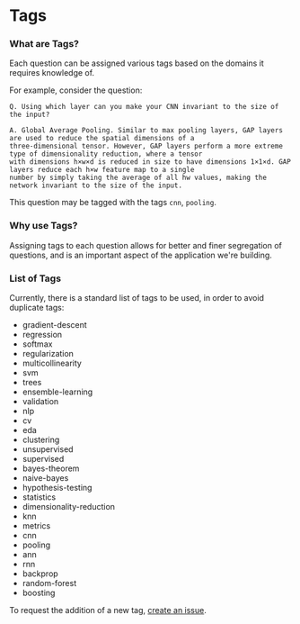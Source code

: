 # Tags

### What are Tags?
Each question can be assigned various tags based on the domains it requires knowledge of.

For example, consider the question:

```
Q. Using which layer can you make your CNN invariant to the size of the input?

A. Global Average Pooling. Similar to max pooling layers, GAP layers are used to reduce the spatial dimensions of a
three-dimensional tensor. However, GAP layers perform a more extreme type of dimensionality reduction, where a tensor
with dimensions h×w×d is reduced in size to have dimensions 1×1×d. GAP layers reduce each h×w feature map to a single
number by simply taking the average of all hw values, making the network invariant to the size of the input.
```

This question may be tagged with the tags ```cnn```, ```pooling```.

### Why use Tags?
Assigning tags to each question allows for better and finer segregation of questions, and is an important aspect of the application we're building.

### List of Tags
Currently, there is a standard list of tags to be used, in order to avoid duplicate tags:

- gradient-descent
- regression
- softmax
- regularization
- multicollinearity
- svm
- trees
- ensemble-learning
- validation
- nlp
- cv
- eda
- clustering
- unsupervised
- supervised
- bayes-theorem
- naive-bayes
- hypothesis-testing
- statistics
- dimensionality-reduction
- knn
- metrics
- cnn
- pooling
- ann
- rnn
- backprop
- random-forest
- boosting

To request the addition of a new tag, [create an issue](https://github.com/dsgiitr/ML-InterviewQs/blob/main/CONTRIBUTING.md#create-a-new-issue).
